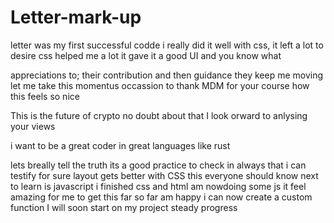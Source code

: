 # Letter-mark-up
letter was my first successful codde
i really did it well
with css, it left a lot to desire
css helped me a lot
 it gave it a good UI
 and you know what
<!-- i know people here like to help -->
appreciations to;
their contribution
and then guidance
they keep me moving
let me take this momentus occassion 
to thank MDM for your course
how this feels so nice
<!-- ZEK tokens on this -->
This is the future of crypto
no doubt about that
I look orward to anlysing your views
<!-- i want to add this but please ignore -->
i want to be a great coder
in great languages like rust
<!-- it this what you expect of me -->
lets breally tell the truth
its a good practice to check in always
that i can testify for sure
layout gets better with CSS 
this everyone should know
next to learn is javascript
i finished css and html
am nowdoing some js
it feel amazing for me 
to get this far so far
am happy i can now create a custom function
I will soon start on my project
steady progress
